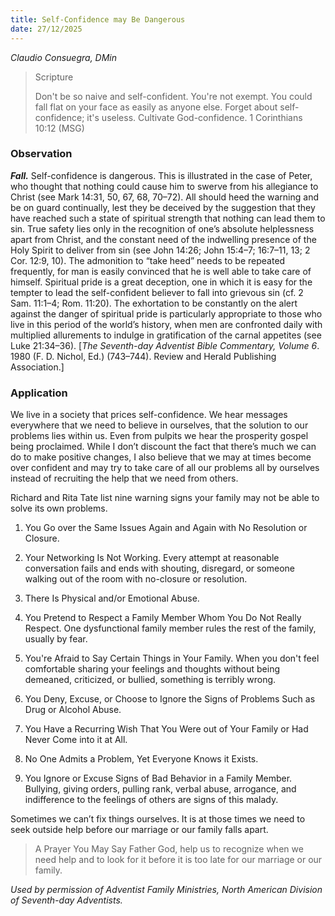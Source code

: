 ```yaml
---
title: Self-Confidence may Be Dangerous
date: 27/12/2025
---
```


_Claudio Consuegra, DMin_

> <p>Scripture</p>
> Don't be so naive and self-confident. You're not exempt. You could fall flat on your face as easily as anyone else. Forget about self-confidence; it's useless. Cultivate God-confidence. 1 Corinthians 10:12 (MSG)

### Observation

**_Fall._** Self-confidence is dangerous. This is illustrated in the case of Peter, who thought that nothing could cause him to swerve from his allegiance to Christ (see Mark 14:31, 50, 67, 68, 70–72). All should heed the warning and be on guard continually, lest they be deceived by the suggestion that they have reached such a state of spiritual strength that nothing can lead them to sin. True safety lies only in the recognition of one’s absolute helplessness apart from Christ, and the constant need of the indwelling presence of the Holy Spirit to deliver from sin (see John 14:26; John 15:4–7; 16:7–11, 13; 2 Cor. 12:9, 10). The admonition to “take heed” needs to be repeated frequently, for man is easily convinced that he is well able to take care of himself. Spiritual pride is a great deception, one in which it is easy for the tempter to lead the self-confident believer to fall into grievous sin (cf. 2 Sam. 11:1–4; Rom. 11:20). The exhortation to be constantly on the alert against the danger of spiritual pride is particularly appropriate to those who live in this period of the world’s history, when men are confronted daily with multiplied allurements to indulge in gratification of the carnal appetites (see Luke 21:34–36). [_The Seventh-day Adventist Bible Commentary, Volume 6_. 1980 (F. D. Nichol, Ed.) (743–744). Review and Herald Publishing Association.]

### Application

We live in a society that prices self-confidence. We hear messages everywhere that we need to believe in ourselves, that the solution to our problems lies within us. Even from pulpits we hear the prosperity gospel being proclaimed. While I don’t discount the fact that there’s much we can do to make positive changes, I also believe that we may at times become over confident and may try to take care of all our problems all by ourselves instead of recruiting the help that we need from others.

Richard and Rita Tate list nine warning signs your family may not be able to solve its own problems.

1. You Go over the Same Issues Again and Again with No Resolution or Closure.

2. Your Networking Is Not Working. Every attempt at reasonable conversation fails and ends with shouting, disregard, or someone walking out of the room with no-closure or resolution.

3. There Is Physical and/or Emotional Abuse.

4. You Pretend to Respect a Family Member Whom You Do Not Really Respect. One dysfunctional family member rules the rest of the family, usually by fear.

5. You're Afraid to Say Certain Things in Your Family. When you don't feel comfortable sharing your feelings and thoughts without being demeaned, criticized, or bullied, something is terribly wrong.

6. You Deny, Excuse, or Choose to Ignore the Signs of Problems Such as Drug or Alcohol Abuse.

7. You Have a Recurring Wish That You Were out of Your Family or Had Never Come into it at All.

8. No One Admits a Problem, Yet Everyone Knows it Exists.

9. You Ignore or Excuse Signs of Bad Behavior in a Family Member. Bullying, giving orders, pulling rank, verbal abuse, arrogance, and indifference to the feelings of others are signs of this malady.

Sometimes we can’t fix things ourselves. It is at those times we need to seek outside help before our marriage or our family falls apart.

> <callout>A Prayer You May Say</callout>
> Father God, help us to recognize when we need help and to look for it before it is too late for our marriage or our family.

_Used by permission of Adventist Family Ministries, North American Division of Seventh-day Adventists._